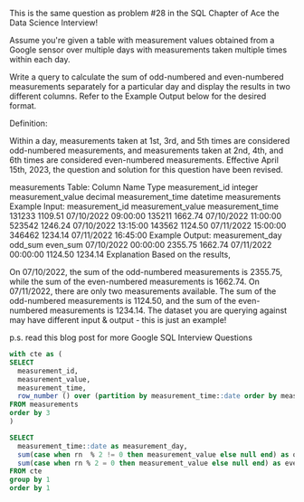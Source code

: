 This is the same question as problem #28 in the SQL Chapter of Ace the Data Science Interview!

Assume you're given a table with measurement values obtained from a Google sensor over multiple days with measurements taken multiple times within each day.

Write a query to calculate the sum of odd-numbered and even-numbered measurements separately for a particular day and display the results in two different columns. Refer to the Example Output below for the desired format.

Definition:

Within a day, measurements taken at 1st, 3rd, and 5th times are considered odd-numbered measurements, and measurements taken at 2nd, 4th, and 6th times are considered even-numbered measurements.
Effective April 15th, 2023, the question and solution for this question have been revised.

measurements Table:
Column Name	Type
measurement_id	integer
measurement_value	decimal
measurement_time	datetime
measurements Example Input:
measurement_id	measurement_value	measurement_time
131233	1109.51	07/10/2022 09:00:00
135211	1662.74	07/10/2022 11:00:00
523542	1246.24	07/10/2022 13:15:00
143562	1124.50	07/11/2022 15:00:00
346462	1234.14	07/11/2022 16:45:00
Example Output:
measurement_day	odd_sum	even_sum
07/10/2022 00:00:00	2355.75	1662.74
07/11/2022 00:00:00	1124.50	1234.14
Explanation
Based on the results,

On 07/10/2022, the sum of the odd-numbered measurements is 2355.75, while the sum of the even-numbered measurements is 1662.74.
On 07/11/2022, there are only two measurements available. The sum of the odd-numbered measurements is 1124.50, and the sum of the even-numbered measurements is 1234.14.
The dataset you are querying against may have different input & output - this is just an example!

p.s. read this blog post for more Google SQL Interview Questions


```sql
with cte as (
SELECT
  measurement_id,
  measurement_value,
  measurement_time,
  row_number () over (partition by measurement_time::date order by measurement_time) as rn
FROM measurements
order by 3
)

SELECT
  measurement_time::date as measurement_day,
  sum(case when rn  % 2 != 0 then measurement_value else null end) as odd_sum,
  sum(case when rn % 2 = 0 then measurement_value else null end) as even_sum
FROM cte
group by 1
order by 1
```